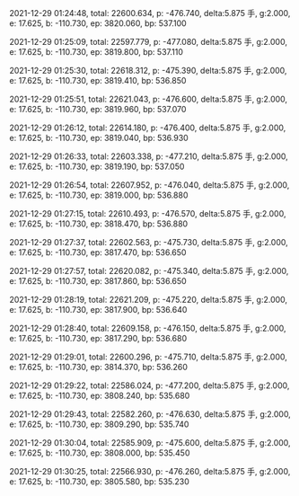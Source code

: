 2021-12-29 01:24:48, total: 22600.634, p: -476.740, delta:5.875 手, g:2.000, e: 17.625, b: -110.730, ep: 3820.060, bp: 537.100

2021-12-29 01:25:09, total: 22597.779, p: -477.080, delta:5.875 手, g:2.000, e: 17.625, b: -110.730, ep: 3819.800, bp: 537.110

2021-12-29 01:25:30, total: 22618.312, p: -475.390, delta:5.875 手, g:2.000, e: 17.625, b: -110.730, ep: 3819.410, bp: 536.850

2021-12-29 01:25:51, total: 22621.043, p: -476.600, delta:5.875 手, g:2.000, e: 17.625, b: -110.730, ep: 3819.960, bp: 537.070

2021-12-29 01:26:12, total: 22614.180, p: -476.400, delta:5.875 手, g:2.000, e: 17.625, b: -110.730, ep: 3819.040, bp: 536.930

2021-12-29 01:26:33, total: 22603.338, p: -477.210, delta:5.875 手, g:2.000, e: 17.625, b: -110.730, ep: 3819.190, bp: 537.050

2021-12-29 01:26:54, total: 22607.952, p: -476.040, delta:5.875 手, g:2.000, e: 17.625, b: -110.730, ep: 3819.000, bp: 536.880

2021-12-29 01:27:15, total: 22610.493, p: -476.570, delta:5.875 手, g:2.000, e: 17.625, b: -110.730, ep: 3818.470, bp: 536.880

2021-12-29 01:27:37, total: 22602.563, p: -475.730, delta:5.875 手, g:2.000, e: 17.625, b: -110.730, ep: 3817.470, bp: 536.650

2021-12-29 01:27:57, total: 22620.082, p: -475.340, delta:5.875 手, g:2.000, e: 17.625, b: -110.730, ep: 3817.860, bp: 536.650

2021-12-29 01:28:19, total: 22621.209, p: -475.220, delta:5.875 手, g:2.000, e: 17.625, b: -110.730, ep: 3817.900, bp: 536.640

2021-12-29 01:28:40, total: 22609.158, p: -476.150, delta:5.875 手, g:2.000, e: 17.625, b: -110.730, ep: 3817.290, bp: 536.680

2021-12-29 01:29:01, total: 22600.296, p: -475.710, delta:5.875 手, g:2.000, e: 17.625, b: -110.730, ep: 3814.370, bp: 536.260

2021-12-29 01:29:22, total: 22586.024, p: -477.200, delta:5.875 手, g:2.000, e: 17.625, b: -110.730, ep: 3808.240, bp: 535.680

2021-12-29 01:29:43, total: 22582.260, p: -476.630, delta:5.875 手, g:2.000, e: 17.625, b: -110.730, ep: 3809.290, bp: 535.740

2021-12-29 01:30:04, total: 22585.909, p: -475.600, delta:5.875 手, g:2.000, e: 17.625, b: -110.730, ep: 3808.000, bp: 535.450

2021-12-29 01:30:25, total: 22566.930, p: -476.260, delta:5.875 手, g:2.000, e: 17.625, b: -110.730, ep: 3805.580, bp: 535.230
